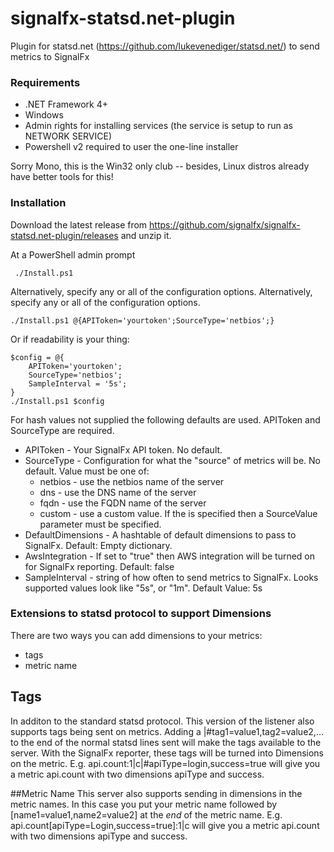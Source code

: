 # signalfx-statsd.net-plugin
Plugin for statsd.net (https://github.com/lukevenediger/statsd.net/) to send metrics to SignalFx

### Requirements

* .NET Framework 4+
* Windows
* Admin rights for installing services (the service is setup to run as NETWORK SERVICE)
* Powershell v2 required to user the one-line installer

Sorry Mono, this is the Win32 only club -- besides, Linux distros already have better tools for this!
### Installation
Download the latest release from https://github.com/signalfx/signalfx-statsd.net-plugin/releases and unzip it.

At a PowerShell admin prompt 
     
     ./Install.ps1

Alternatively, specify any or all of the configuration options.
Alternatively, specify any or all of the configuration options.

    ./Install.ps1 @{APIToken='yourtoken';SourceType='netbios';}

Or if readability is your thing:

    $config = @{
        APIToken='yourtoken';
        SourceType='netbios';
        SampleInterval = '5s'; 
    }
    ./Install.ps1 $config

For hash values not supplied the following defaults are used. APIToken and SourceType are required.  

* APIToken - Your SignalFx API token. No default.
* SourceType - Configuration for what the "source" of metrics will be. No default. Value must be one of:
	* netbios - use the netbios name of the server
	* dns - use the DNS name of the server
	* fqdn - use the FQDN name of the server
	* custom - use a custom value. If the is specified then a SourceValue parameter must be specified.
* DefaultDimensions - A hashtable of default dimensions to pass to SignalFx. Default: Empty dictionary.
* AwsIntegration - If set to "true" then AWS integration will be turned on for SignalFx reporting. Default: false
* SampleInterval - string of how often to send metrics to SignalFx. Looks supported values look like "5s", or "1m". 
     Default Value: 5s

### Extensions to statsd protocol to support Dimensions
There are two ways you can add dimensions to your metrics:
  * tags
  * metric name
  
## Tags
In additon to the standard statsd protocol. This version of the listener also supports tags being sent on metrics.
Adding a |#tag1=value1,tag2=value2,... to the end of the normal statsd lines sent will make the tags available to the
server. With the SignalFx reporter, these tags will be turned into Dimensions on the metric. 
E.g. api.count:1|c|#apiType=login,success=true will give you a metric api.count with two dimensions apiType and success.

##Metric Name
This server also supports sending in dimensions in the metric names. In this case you put your metric name followed by
[name1=value1,name2=value2] at the *end* of the metric name.
E.g. api.count[apiType=Login,success=true]:1|c will give you a metric api.count with two dimensions apiType and success.
